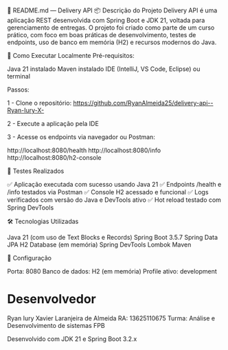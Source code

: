 📝 README.md — Delivery API
📦 Descrição do Projeto
Delivery API é uma aplicação REST desenvolvida com Spring Boot e JDK 21, voltada para gerenciamento de entregas. O projeto foi criado como parte de um curso prático, com foco em boas práticas de desenvolvimento, testes de endpoints, uso de banco em memória (H2) e recursos modernos do Java.

🚀 Como Executar Localmente
Pré-requisitos:

Java 21 instalado
Maven instalado
IDE (IntelliJ, VS Code, Eclipse) ou terminal

Passos:


1 - Clone o repositório: https://github.com/RyanAlmeida25/delivery-api--Ryan-Iury-X-

2 - Execute a aplicação pela IDE

3 - Acesse os endpoints via navegador ou Postman:

http://localhost:8080/health
http://localhost:8080/info
http://localhost:8080/h2-console

🧪 Testes Realizados

✅ Aplicação executada com sucesso usando Java 21
✅ Endpoints /health e /info testados via Postman
✅ Console H2 acessado e funcional
✅ Logs verificados com versão do Java e DevTools ativo
✅ Hot reload testado com Spring DevTools


🛠️ Tecnologias Utilizadas

Java 21 (com uso de Text Blocks e Records)
Spring Boot 3.5.7
Spring Data JPA
H2 Database (em memória)
Spring DevTools
Lombok
Maven

🔧 Configuração

Porta: 8080
Banco de dados: H2 (em memória)
Profile ativo: development

# Desenvolvedor

Ryan Iury Xavier Laranjeira de Almeida
RA: 13625110675  Turma: Análise e Desenvolvimento de sistemas FPB

Desenvolvido com JDK 21 e Spring Boot 3.2.x
